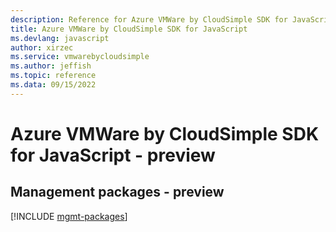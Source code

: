 ```yaml
---
description: Reference for Azure VMWare by CloudSimple SDK for JavaScript
title: Azure VMWare by CloudSimple SDK for JavaScript
ms.devlang: javascript
author: xirzec
ms.service: vmwarebycloudsimple
ms.author: jeffish
ms.topic: reference
ms.data: 09/15/2022
---
```

# Azure VMWare by CloudSimple SDK for JavaScript - preview

## Management packages - preview
[!INCLUDE [mgmt-packages](vmware-by-cloudsimple-mgmt-index.md)]

